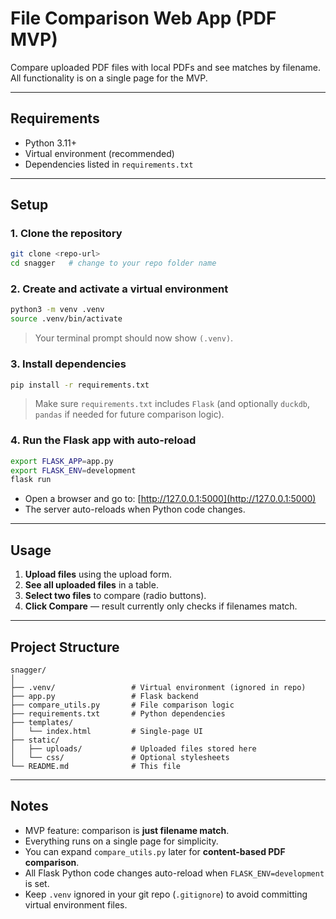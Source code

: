 # File Comparison Web App (PDF MVP)

Compare uploaded PDF files with local PDFs and see matches by filename. All functionality is on a single page for the MVP.

---

## Requirements

- Python 3.11+
- Virtual environment (recommended)
- Dependencies listed in `requirements.txt`

---

## Setup

### 1. Clone the repository

```bash
git clone <repo-url>
cd snagger   # change to your repo folder name
```

### 2. Create and activate a virtual environment

```bash
python3 -m venv .venv
source .venv/bin/activate
```

> Your terminal prompt should now show `(.venv)`.

### 3. Install dependencies

```bash
pip install -r requirements.txt
```

> Make sure `requirements.txt` includes `Flask` (and optionally `duckdb`, `pandas` if needed for future comparison logic).

### 4. Run the Flask app with auto-reload

```bash
export FLASK_APP=app.py
export FLASK_ENV=development
flask run
```

- Open a browser and go to: [http://127.0.0.1:5000](http://127.0.0.1:5000)  
- The server auto-reloads when Python code changes.

---

## Usage

1. **Upload files** using the upload form.  
2. **See all uploaded files** in a table.  
3. **Select two files** to compare (radio buttons).  
4. **Click Compare** — result currently only checks if filenames match.  

---

## Project Structure

```
snagger/
│
├── .venv/                 # Virtual environment (ignored in repo)
├── app.py                 # Flask backend
├── compare_utils.py       # File comparison logic
├── requirements.txt       # Python dependencies
├── templates/
│   └── index.html         # Single-page UI
├── static/
│   ├── uploads/           # Uploaded files stored here
│   └── css/               # Optional stylesheets
└── README.md              # This file
```

---

## Notes

- MVP feature: comparison is **just filename match**.  
- Everything runs on a single page for simplicity.  
- You can expand `compare_utils.py` later for **content-based PDF comparison**.  
- All Flask Python code changes auto-reload when `FLASK_ENV=development` is set.  
- Keep `.venv` ignored in your git repo (`.gitignore`) to avoid committing virtual environment files.  
